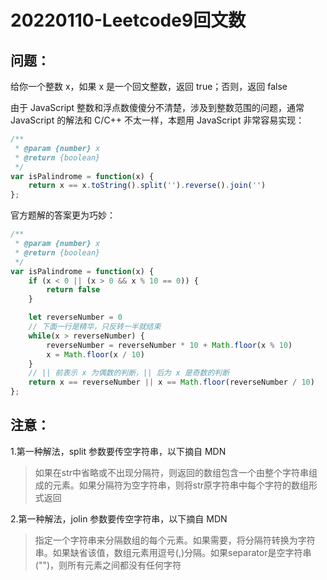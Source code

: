 # 20220110-Leetcode9回文数

## 问题：

给你一个整数 x，如果 x 是一个回文整数，返回 true；否则，返回 false

由于 JavaScript 整数和浮点数傻傻分不清楚，涉及到整数范围的问题，通常 JavaScript 的解法和 C/C++ 不太一样，本题用 JavaScript 非常容易实现：

```JavaScript
/**
 * @param {number} x
 * @return {boolean}
 */
var isPalindrome = function(x) {
    return x == x.toString().split('').reverse().join('')
};
```

官方题解的答案更为巧妙：


```JavaScript
/**
 * @param {number} x
 * @return {boolean}
 */
var isPalindrome = function(x) {
    if (x < 0 || (x > 0 && x % 10 == 0)) {
        return false
    }

    let reverseNumber = 0
    // 下面一行是精华，只反转一半就结束
    while(x > reverseNumber) {
        reverseNumber = reverseNumber * 10 + Math.floor(x % 10)
        x = Math.floor(x / 10)
    }
    // || 前表示 x 为偶数的判断，|| 后为 x 是奇数的判断
    return x == reverseNumber || x == Math.floor(reverseNumber / 10)
};
```

## 注意：

1.第一种解法，split 参数要传空字符串，以下摘自 MDN

> 如果在str中省略或不出现分隔符，则返回的数组包含一个由整个字符串组成的元素。如果分隔符为空字符串，则将str原字符串中每个字符的数组形式返回

2.第一种解法，jolin 参数要传空字符串，以下摘自 MDN

> 指定一个字符串来分隔数组的每个元素。如果需要，将分隔符转换为字符串。如果缺省该值，数组元素用逗号(,)分隔。如果separator是空字符串("")，则所有元素之间都没有任何字符















